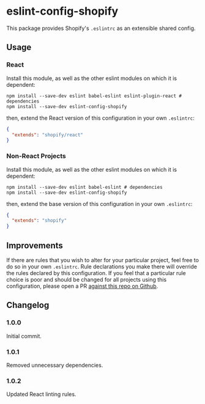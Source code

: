 # eslint-config-shopify

This package provides Shopify's `.eslintrc` as an extensible shared config.

## Usage

### React

Install this module, as well as the other eslint modules on which it is dependent:

```shell
npm install --save-dev eslint babel-eslint eslint-plugin-react # dependencies
npm install --save-dev eslint-config-shopify
```

then, extend the React version of this configuration in your own `.eslintrc`:

```json
{
  "extends": "shopify/react"
}
```

### Non-React Projects

Install this module, as well as the other eslint modules on which it is dependent:

```shell
npm install --save-dev eslint babel-eslint # dependencies
npm install --save-dev eslint-config-shopify
```

then, extend the base version of this configuration in your own `.eslintrc`:

```json
{
  "extends": "shopify"
}
```

## Improvements

If there are rules that you wish to alter for your particular project, feel free to do so in your own `.eslintrc`. Rule declarations you make there will override the rules declared by this configuration. If you feel that a particular rule choice is poor and should be changed for all projects using this configuration, please open a PR [against this repo on Github](https://github.com/Shopify/eslint-config-shopify).

## Changelog

### 1.0.0

Initial commit.

### 1.0.1

Removed unnecessary dependencies.

### 1.0.2

Updated React linting rules.
